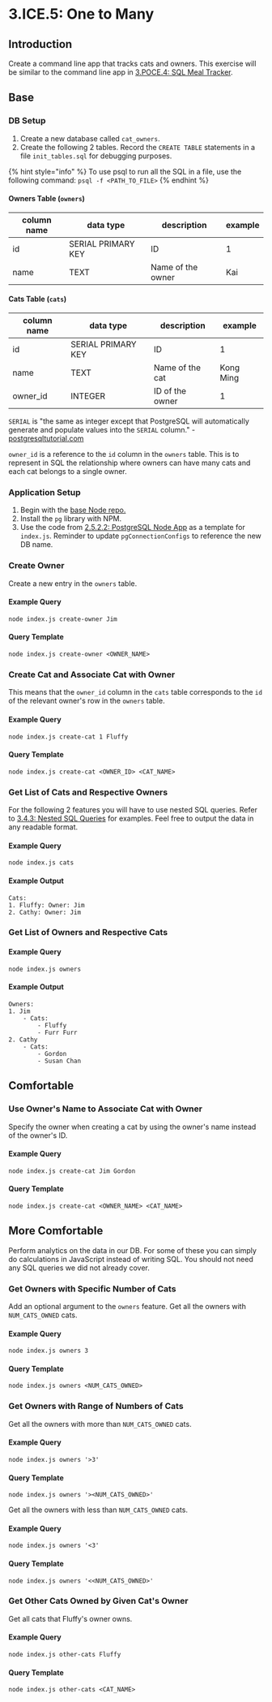 # 3.ICE.5: One to Many

## Introduction

Create a command line app that tracks cats and owners. This exercise will be similar to the command line app in [3.POCE.4: SQL Meal Tracker](../3.poce-post-class-exercises/3.poce.4-sql-meal-keeper.md).

## Base

### DB Setup

1. Create a new database called `cat_owners`.
2. Create the following 2 tables. Record the `CREATE TABLE` statements in a file `init_tables.sql` for debugging purposes.

{% hint style="info" %}
To use psql to run all the SQL in a file, use the following command: `psql -f <PATH_TO_FILE>`
{% endhint %}

#### Owners Table (`owners`)

| column name | data type          | description       | example |
| ----------- | ------------------ | ----------------- | ------- |
| id          | SERIAL PRIMARY KEY | ID                | 1       |
| name        | TEXT               | Name of the owner | Kai     |

#### Cats Table (`cats`)

| column name | data type          | description     | example   |
| ----------- | ------------------ | --------------- | --------- |
| id          | SERIAL PRIMARY KEY | ID              | 1         |
| name        | TEXT               | Name of the cat | Kong Ming |
| owner_id    | INTEGER            | ID of the owner | 1         |

`SERIAL` is "the same as integer except that PostgreSQL will automatically generate and populate values into the `SERIAL` column." - [postgresqltutorial.com](https://www.postgresqltutorial.com/postgresql-data-types/#:~:text=Integer%20%28%20INT%20%29%20is%20a%204,or%20AUTOINCREMENT%20column%20in%20SQLite.)

`owner_id` is a reference to the `id` column in the `owners` table. This is to represent in SQL the relationship where owners can have many cats and each cat belongs to a single owner.

### Application Setup

1. Begin with the [base Node repo.](https://github.com/rocketacademy/base-node-bootcamp)
2. Install the `pg` library with NPM.
3. Use the code from [2.5.2.2: PostgreSQL Node App](../3.4-sql-applications/2.5.2.2-postgresql-node-app.md#select) as a template for `index.js`. Reminder to update `pgConnectionConfigs` to reference the new DB name.

### Create Owner

Create a new entry in the `owners` table.

#### Example Query

```
node index.js create-owner Jim
```

#### Query Template

```
node index.js create-owner <OWNER_NAME>
```

### Create Cat and Associate Cat with Owner

This means that the `owner_id` column in the `cats` table corresponds to the `id` of the relevant owner's row in the `owners` table.

#### Example Query

```
node index.js create-cat 1 Fluffy
```

#### Query Template

```
node index.js create-cat <OWNER_ID> <CAT_NAME>
```

### Get List of Cats and Respective Owners

For the following 2 features you will have to use nested SQL queries. Refer to [3.4.3: Nested SQL Queries](../3.4-sql-applications/3.4.3-nested-sql-queries.md) for examples. Feel free to output the data in any readable format.

#### Example Query

```
node index.js cats
```

#### Example Output

```
Cats:
1. Fluffy: Owner: Jim
2. Cathy: Owner: Jim
```

### Get List of Owners and Respective Cats

#### Example Query

```
node index.js owners
```

#### Example Output

```
Owners:
1. Jim
    - Cats:
        - Fluffy
        - Furr Furr
2. Cathy
    - Cats:
        - Gordon
        - Susan Chan
```

## Comfortable

### Use Owner's Name to Associate Cat with Owner

Specify the owner when creating a cat by using the owner's name instead of the owner's ID.

#### Example Query

```
node index.js create-cat Jim Gordon
```

#### Query Template

```
node index.js create-cat <OWNER_NAME> <CAT_NAME>
```

## More Comfortable

Perform analytics on the data in our DB. For some of these you can simply do calculations in JavaScript instead of writing SQL. You should not need any SQL queries we did not already cover.

### Get Owners with Specific Number of Cats

Add an optional argument to the `owners` feature. Get all the owners with `NUM_CATS_OWNED` cats.

#### Example Query

```
node index.js owners 3
```

#### Query Template

```
node index.js owners <NUM_CATS_OWNED>
```

### Get Owners with Range of Numbers of Cats

Get all the owners with more than `NUM_CATS_OWNED` cats.

#### Example Query

```
node index.js owners '>3'
```

#### Query Template

```
node index.js owners '><NUM_CATS_OWNED>'
```

Get all the owners with less than `NUM_CATS_OWNED` cats.

#### Example Query

```
node index.js owners '<3'
```

#### Query Template

```
node index.js owners '<<NUM_CATS_OWNED>'
```

### Get Other Cats Owned by Given Cat's Owner

Get all cats that Fluffy's owner owns.

#### Example Query

```
node index.js other-cats Fluffy
```

#### Query Template

```
node index.js other-cats <CAT_NAME>
```
